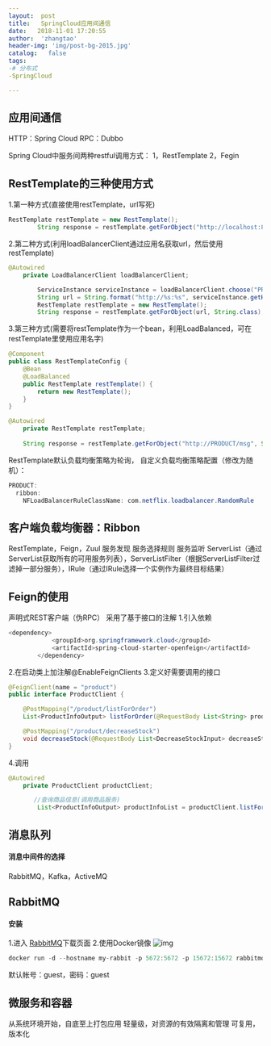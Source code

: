 ```yaml
---
layout:  post
title:   SpringCloud应用间通信
date:   2018-11-01 17:20:55
author:  'zhangtao'
header-img: 'img/post-bg-2015.jpg'
catalog:   false
tags:
-# 分布式
-SpringCloud

---
```




## 应用间通信

HTTP：Spring Cloud RPC：Dubbo

Spring Cloud中服务间两种restful调用方式： 1，RestTemplate 2，Fegin

## RestTemplate的三种使用方式

1.第一种方式(直接使用restTemplate，url写死)

```java
RestTemplate restTemplate = new RestTemplate();
        String response = restTemplate.getForObject("http://localhost:8080/msg", String.class);
```

2.第二种方式(利用loadBalancerClient通过应用名获取url，然后使用restTemplate)

```java
@Autowired
    private LoadBalancerClient loadBalancerClient;

        ServiceInstance serviceInstance = loadBalancerClient.choose("PRODUCT");
        String url = String.format("http://%s:%s", serviceInstance.getHost(), serviceInstance.getPort() + "/msg");
        RestTemplate restTemplate = new RestTemplate();
        String response = restTemplate.getForObject(url, String.class);
```

3.第三种方式(需要将restTemplate作为一个bean，利用LoadBalanced，可在restTemplate里使用应用名字)

```java
@Component
public class RestTemplateConfig {
    @Bean
    @LoadBalanced
    public RestTemplate restTemplate() {
        return new RestTemplate();
    }
}
```

```java
@Autowired
    private RestTemplate restTemplate;
    
    String response = restTemplate.getForObject("http://PRODUCT/msg", String.class);
```

RestTemplate默认负载均衡策略为轮询， 自定义负载均衡策略配置（修改为随机）：

```java
PRODUCT:
  ribbon:
    NFLoadBalancerRuleClassName: com.netflix.loadbalancer.RandomRule
```

## 客户端负载均衡器：Ribbon

RestTemplate，Feign，Zuul 服务发现 服务选择规则 服务监听 ServerList（通过ServerList获取所有的可用服务列表），ServerListFilter（根据ServerListFilter过滤掉一部分服务），IRule（通过IRule选择一个实例作为最终目标结果）

## Feign的使用

声明式REST客户端（伪RPC） 采用了基于接口的注解 1.引入依赖

```java
<dependency>
            <groupId>org.springframework.cloud</groupId>
            <artifactId>spring-cloud-starter-openfeign</artifactId>
        </dependency>
```

2.在启动类上加注解@EnableFeignClients 3.定义好需要调用的接口

```java
@FeignClient(name = "product")
public interface ProductClient {

    @PostMapping("/product/listForOrder")
    List<ProductInfoOutput> listForOrder(@RequestBody List<String> productIdList);

    @PostMapping("/product/decreaseStock")
    void decreaseStock(@RequestBody List<DecreaseStockInput> decreaseStockInputList);
}
```

4.调用

```java
@Autowired
    private ProductClient productClient;

       //查询商品信息(调用商品服务)
        List<ProductInfoOutput> productInfoList = productClient.listForOrder(productIdList);
```

## 消息队列

#### 消息中间件的选择

RabbitMQ，Kafka，ActiveMQ

## RabbitMQ

#### 安装


1.进入 [RabbitMQ](http://www.rabbitmq.com/download.html)下载页面 2.使用Docker镜像 ![img](https://img-blog.csdnimg.cn/20181101170334361.png?x-oss-process=image/watermark,type_ZmFuZ3poZW5naGVpdGk,shadow_10,text_aHR0cHM6Ly9ibG9nLmNzZG4ubmV0L3dzemN5MTk5NTAz,size_16,color_FFFFFF,t_70)

```java
docker run -d --hostname my-rabbit -p 5672:5672 -p 15672:15672 rabbitmq:3.7.3-management
```

默认帐号：guest，密码：guest

## 微服务和容器

从系统环境开始，自底至上打包应用 轻量级，对资源的有效隔离和管理 可复用，版本化

